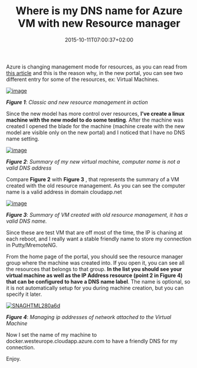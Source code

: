 ﻿---
title: "Where is my DNS name for Azure VM with new Resource manager"
description: ""
date: 2015-10-11T07:00:37+02:00
draft: false
tags: [Azure,linux]
categories: [Azure]
---
Azure is changing management mode for resources, as you can read from [this article](https://azure.microsoft.com/en-us/documentation/articles/resource-manager-deployment-model/) and this is the reason why, in the new portal, you can see two different entry for some of the resources, ex: Virtual Machines.

[![image](https://www.codewrecks.com/blog/wp-content/uploads/2015/10/image_thumb8.png "image")](https://www.codewrecks.com/blog/wp-content/uploads/2015/10/image8.png)

 ***Figure 1***: *Classic and new resource management in action*

Since the new model has more control over resources,  **I’ve create a linux machine with the new model to do some testing**. After the machine was created I opened the blade for the machine (machine create with the new model are visible only on the new portal) and I noticed that I have no DNS name setting.

[![image](https://www.codewrecks.com/blog/wp-content/uploads/2015/10/image_thumb9.png "image")](https://www.codewrecks.com/blog/wp-content/uploads/2015/10/image9.png)

 ***Figure 2***: *Summary of my new virtual machine, computer name is not a valid DNS address*

Compare **Figure 2** with  **Figure 3** , that represents the summary of a VM created with the old resource management. As you can see the computer name is a valid address in domain cloudapp.net

[![image](https://www.codewrecks.com/blog/wp-content/uploads/2015/10/image_thumb10.png "image")](https://www.codewrecks.com/blog/wp-content/uploads/2015/10/image10.png)

 ***Figure 3***: *Summary of VM created with old resource management, it has a valid DNS name.*

Since these are test VM that are off most of the time, the IP is chaning at each reboot, and I really want a stable friendly name to store my connection in Putty/MremoteNG.

From the home page of the portal, you should see the resource manager group where the machine was created into. If you open it, you can see all the resources that belongs to that group. **In the list you should see your virtual machine as well as the IP Address resource (point 2 in Figure 4) that can be configured to have a DNS name label**. The name is optional, so it is not automatically setup for you during machine creation, but you can specify it later.

[![SNAGHTML280a6d](https://www.codewrecks.com/blog/wp-content/uploads/2015/10/SNAGHTML280a6d_thumb.png "SNAGHTML280a6d")](https://www.codewrecks.com/blog/wp-content/uploads/2015/10/SNAGHTML280a6d.png)

 ***Figure 4***: *Managing ip addresses of network attached to the Virtual Machine*

Now I set the name of my machine to docker.westeurope.cloudapp.azure.com to have a friendly DNS for my connection.

Enjoy.
